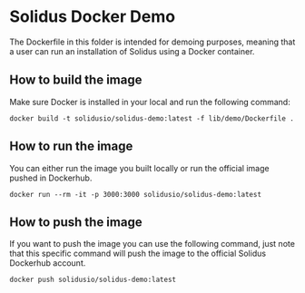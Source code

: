 # Solidus Docker Demo
The Dockerfile in this folder is intended for demoing purposes, meaning that a
user can run an installation of Solidus using a Docker container.

## How to build the image
Make sure Docker is installed in your local and run the following command:

```shell
docker build -t solidusio/solidus-demo:latest -f lib/demo/Dockerfile .
```

## How to run the image
You can either run the image you built locally or run the official image pushed
in Dockerhub.

```shell
docker run --rm -it -p 3000:3000 solidusio/solidus-demo:latest
```

## How to push the image
If you want to push the image you can use the following command, just note that
this specific command will push the image to the official Solidus Dockerhub
account.

```shell
docker push solidusio/solidus-demo:latest
```